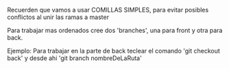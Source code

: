 Recuerden que vamos a usar COMILLAS SIMPLES, para evitar 
posibles conflictos al unir las ramas a master

Para trabajar mas ordenados cree dos 'branches', una para front y otra para back.

Ejemplo: Para trabajar en la parte de back teclear el comando 'git checkout back' y desde ahi 'git branch nombreDeLaRuta'